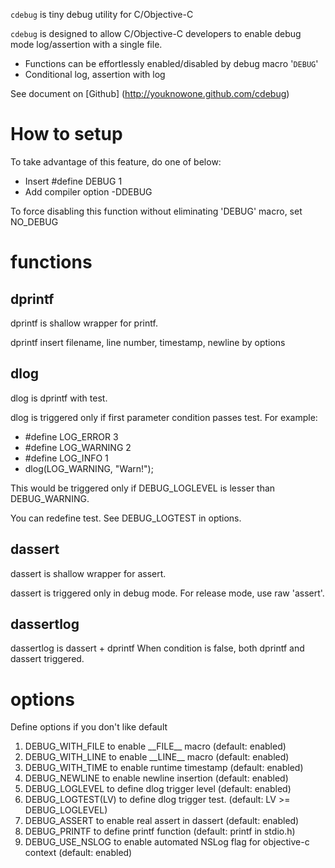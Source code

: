 `cdebug` is tiny debug utility for C/Objective-C

`cdebug` is designed to allow C/Objective-C developers to enable debug mode
log/assertion with a single file.

 * Functions can be effortlessly enabled/disabled by debug macro '`DEBUG`'
 * Conditional log, assertion with log

See document on [Github] (http://youknowone.github.com/cdebug)

# How to setup
To take advantage of this feature, do one of below:
 * Insert #define DEBUG 1
 * Add compiler option -DDEBUG

To force disabling this function without eliminating 'DEBUG' macro, set NO\_DEBUG

# functions
## dprintf
dprintf is shallow wrapper for printf.

dprintf insert filename, line number, timestamp, newline by options

## dlog
dlog is dprintf with test.

dlog is triggered only if first parameter condition passes test.
For example:
 * #define LOG\_ERROR 3
 * #define LOG\_WARNING 2
 * #define LOG\_INFO 1
 * dlog(LOG\_WARNING, "Warn!");

This would be triggered only if DEBUG\_LOGLEVEL is lesser than DEBUG\_WARNING.

You can redefine test. See DEBUG\_LOGTEST in options.

## dassert
dassert is shallow wrapper for assert.

dassert is triggered only in debug mode. For release mode, use raw 'assert'.

## dassertlog
dassertlog is dassert + dprintf
When condition is false, both dprintf and dassert triggered.

# options
Define options if you don't like default
 1. DEBUG\_WITH\_FILE to enable \_\_FILE\_\_ macro (default: enabled)
 1. DEBUG\_WITH\_LINE to enable \_\_LINE\_\_ macro (default: enabled)
 1. DEBUG\_WITH\_TIME to enable runtime timestamp (default: enabled)
 1. DEBUG\_NEWLINE to enable newline insertion (default: enabled)
 1. DEBUG\_LOGLEVEL to define dlog trigger level (default: enabled)
 1. DEBUG\_LOGTEST(LV) to define dlog trigger test. (default: LV >= DEBUG\_LOGLEVEL)
 1. DEBUG\_ASSERT to enable real assert in dassert (default: enabled)
 1. DEBUG\_PRINTF to define printf function (default: printf in stdio.h)
 1. DEBUG\_USE\_NSLOG to enable automated NSLog flag for objective-c context (default: enabled)

